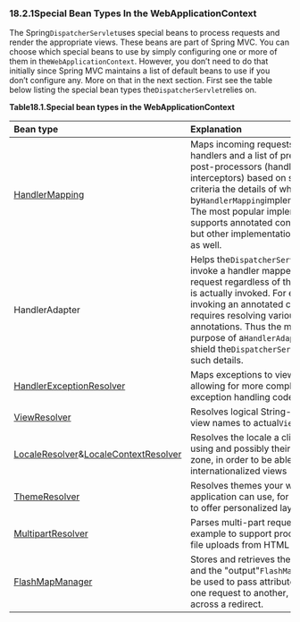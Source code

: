 ### 18.2.1Special Bean Types In the WebApplicationContext

The Spring`DispatcherServlet`uses special beans to process requests and render the appropriate views. These beans are part of Spring MVC. You can choose which special beans to use by simply configuring one or more of them in the`WebApplicationContext`. However, you don’t need to do that initially since Spring MVC maintains a list of default beans to use if you don’t configure any. More on that in the next section. First see the table below listing the special bean types the`DispatcherServlet`relies on.

**Table18.1.Special bean types in the WebApplicationContext**

| Bean type | Explanation |
| :--- | :--- |
| [HandlerMapping](https://docs.spring.io/spring/docs/5.0.0.M5/spring-framework-reference/html/mvc.html#mvc-handlermapping) | Maps incoming requests to handlers and a list of pre- and post-processors \(handler interceptors\) based on some criteria the details of which vary by`HandlerMapping`implementation. The most popular implementation supports annotated controllers but other implementations exists as well. |
| HandlerAdapter | Helps the`DispatcherServlet`to invoke a handler mapped to a request regardless of the handler is actually invoked. For example, invoking an annotated controller requires resolving various annotations. Thus the main purpose of a`HandlerAdapter`is to shield the`DispatcherServlet`from such details. |
| [HandlerExceptionResolver](https://docs.spring.io/spring/docs/5.0.0.M5/spring-framework-reference/html/mvc.html#mvc-exceptionhandlers) | Maps exceptions to views also allowing for more complex exception handling code. |
| [ViewResolver](https://docs.spring.io/spring/docs/5.0.0.M5/spring-framework-reference/html/mvc.html#mvc-viewresolver) | Resolves logical String-based view names to actual`View`types. |
| [LocaleResolver](https://docs.spring.io/spring/docs/5.0.0.M5/spring-framework-reference/html/mvc.html#mvc-localeresolver)&[LocaleContextResolver](https://docs.spring.io/spring/docs/5.0.0.M5/spring-framework-reference/html/mvc.html#mvc-timezone) | Resolves the locale a client is using and possibly their time zone, in order to be able to offer internationalized views |
| [ThemeResolver](https://docs.spring.io/spring/docs/5.0.0.M5/spring-framework-reference/html/mvc.html#mvc-themeresolver) | Resolves themes your web application can use, for example, to offer personalized layouts |
| [MultipartResolver](https://docs.spring.io/spring/docs/5.0.0.M5/spring-framework-reference/html/mvc.html#mvc-multipart) | Parses multi-part requests for example to support processing file uploads from HTML forms. |
| [FlashMapManager](https://docs.spring.io/spring/docs/5.0.0.M5/spring-framework-reference/html/mvc.html#mvc-flash-attributes) | Stores and retrieves the "input" and the "output"`FlashMap`that can be used to pass attributes from one request to another, usually across a redirect. |




